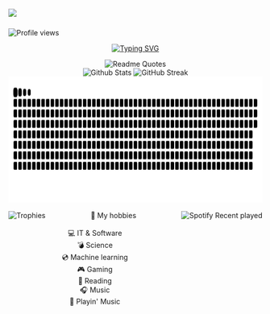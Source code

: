## <img src="https://raw.githubusercontent.com/ShadowsAdi/ShadowsAdi/output/banner2.png"/>

![Profile views](https://komarev.com/ghpvc/?username=shadowsadi&label=Views&abbreviated=true&style=plastic&color=brightgreen)
<p align="center">
  <a href="https://git.io/typing-svg"><img src="https://readme-typing-svg.herokuapp.com?font=Fira+Code&weight=300&size=14&pause=1000&color=1DBFF7&random=true&width=435&lines=Interseted+in+self-developing+and+helping+others.;I+love+a+good+challenge.;Counter-Strike+player+and+developer.;Indie+games+enjoyer." alt="Typing SVG" /></a>
</p>

<div align="center">
  <img src="https://readme-jokes.vercel.app/api?type=horizontal&theme=algolia" alt="Readme Quotes">
</div>

<div align="center">
  <img src="https://github-readme-stats.vercel.app/api?username=shadowsadi&show_icons=true&theme=transparent&count_private=true&include_all_commits=true" height="250" width="470" alt="Github Stats">
  <img src="https://github-readme-streak-stats.herokuapp.com/?user=shadowsadi&theme=transparent" height="250" width="500" alt="GitHub Streak">
</div>

<img src="https://raw.githubusercontent.com/ShadowsAdi/ShadowsAdi/output/github-snake-dark.svg" height="250" alt="Snake Animation">
<div>
    <img src="https://github-profile-trophy.vercel.app/?username=shadowsadi&theme=algolia&column=4&row=2" alt="Trophies" align="left">
    <img style="margin-right: auto" src="https://spotify-recently-played-readme.vercel.app/api?user=ieawb61vvdp9oqaimihzgewae&count=5&width=300" height="250" align="right" alt="Spotify Recent played">
  <p align="center">
  💚 My hobbies
    <br>
    <br>
  💻 IT & Software
    <br>
  💣 Science
    <br>
  💿 Machine learning
    <br>
  🎮 Gaming
    <br>
  📖 Reading
    <br>
  🎧 Music
    <br>
  🎸 Playin' Music
  </p>
</div>
